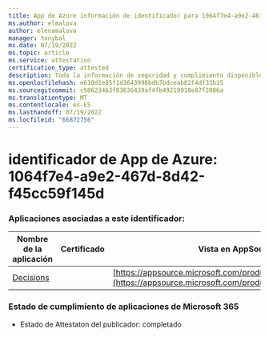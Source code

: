 ```yaml
---
title: App de Azure información de identificador para 1064f7e4-a9e2-467d-8d42-f45cc59f145d
ms.author: elmalova
author: elenamalova
manager: tonybal
ms.date: 07/19/2022
ms.topic: article
ms.service: attestation
certification_type: attested
description: Toda la información de seguridad y cumplimiento disponible para 1064f7e4-a9e2-467d-8d42-f45cc59f145d.
ms.openlocfilehash: e610d1e85f1d3643098bdb7bdceab82f4df31b15
ms.sourcegitcommit: c98623463f83636439af4fb49219918e87f2086a
ms.translationtype: MT
ms.contentlocale: es-ES
ms.lasthandoff: 07/19/2022
ms.locfileid: "66872756"
---
```

# <a name="azure-app-id-1064f7e4-a9e2-467d-8d42-f45cc59f145d"></a>identificador de App de Azure: 1064f7e4-a9e2-467d-8d42-f45cc59f145d


### <a name="apps-associated-with-this-id"></a>Aplicaciones asociadas a este identificador:
| **Nombre de la aplicación** | **Certificado** | **Vista en AppSource** |
|--------------|---------------|-----------------------|
| [Decisions](../forward/WA104381880.md) |  | [https://appsource.microsoft.com/product/office/WA104381880](https://appsource.microsoft.com/product/office/WA104381880) |

### <a name="microsoft-365-app-compliance-status"></a>Estado de cumplimiento de aplicaciones de Microsoft 365
- Estado de Attestaton del publicador: completado
